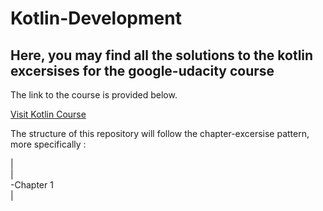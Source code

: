# Kotlin-Development

<h2>Here, you may find all the solutions to the kotlin excersises for the google-udacity course</h2>

<p>The link to the course is provided below.</p>
<a href="https://classroom.udacity.com/courses/ud9012">Visit Kotlin Course</a>

<p>The structure of this repository will follow the chapter-excersise pattern, more specifically :<p>
  <span>|</br>|</br>-Chapter 1</br>|</br></span>
